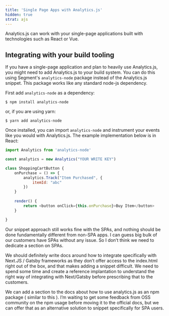 ```yaml
---
title: 'Single Page Apps with Analytics.js'
hidden: true
strat: ajs
---
```


Analytics.js can work with your single-page applications built with technologies such as React or Vue.  

## Integrating with your build tooling

If you have a single-page application and plan to heavily use Analytics.js, you might need to add Analytics.js to your build system.  You can do this using Segment's `analytics-node` package instead of the Analytics.js snippet. This package works like any standard node-js dependency.

First add `analytics-node` as a dependency:

```shell script
$ npm install analytics-node 
```

or, if you are using yarn:

```shell script
$ yarn add analytics-node
```

Once installed, you can import `analytics-node` and instrument your events like you would with Analytics.js.  The example implementation below is in React:

```js
import Analytics from 'analytics-node'

const analytics = new Analytics("YOUR WRITE KEY")

class ShoppingCartButton {
    onPurchase = () => {
        analytics.Track("Item Purchased", {
            itemId: "abc"
        })
    }
    
    render() {
        return <button onClick={this.onPurchase}>Buy Item</button>
    }   

}
```

Our snippet approach still works fine with the SPAs, and nothing should be done fundamentally different from non-SPA apps. I can guess big bulk of our customers have SPAs without any issue. So I don’t think we need to dedicate a section on SPAs. 

We should definitely write docs around how to integrate specifically with Next.JS / Gatsby frameworks as they don’t offer access to the index.html right out of the box, and that makes adding a snippet difficult. We need to spend some time and create a reference implantation to understand the right way of integrating with Next/Gatsby before prescribing that to the customers.

We can add a section to the docs about how to use analytics.js as an npm package ( similar to this ). I’m waiting to get some feedback from OSS community on the npm usage before moving it to the official docs, but we can offer that as an alternative solution to snippet specifically for SPA users.
